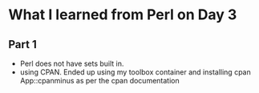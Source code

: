 # What I learned from Perl on Day 3

## Part 1
- Perl does not have sets built in. 
- using CPAN. Ended up using my toolbox container and installing cpan App::cpanminus as per the cpan documentation
